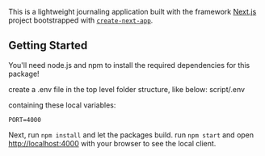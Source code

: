 This is a lightweight journaling application built with the framework [Next.js](https://nextjs.org/) project bootstrapped with [`create-next-app`](https://github.com/vercel/next.js/tree/canary/packages/create-next-app).

## Getting Started

You'll need node.js and npm to install the required dependencies for this package!

create a .env file in the top level folder structure, like below:
script/.env 

containing these local variables:

```
PORT=4000
```

Next, run `npm install` and let the packages build.
run `npm start` and open [http://localhost:4000](http://localhost:4000) with your browser to see the local client.